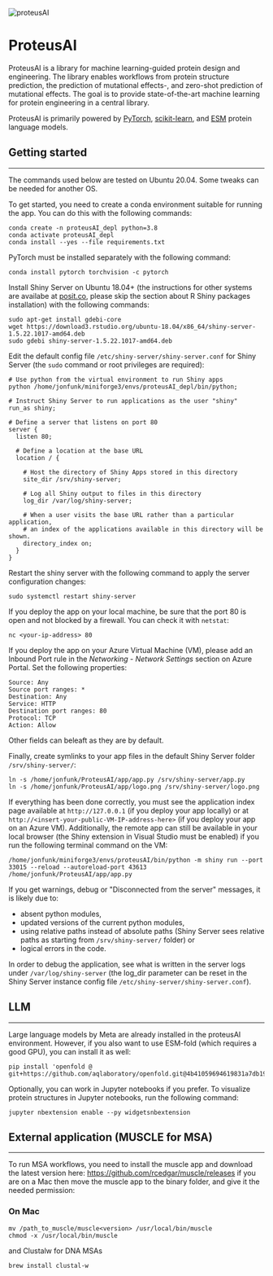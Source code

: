 
![proteusAI](https://github.com/jonfunk21/ProteusAI/assets/74795032/14f3b29e-deb5-4357-af2e-e19618f7e363)



# ProteusAI
ProteusAI is a library for machine learning-guided protein design and engineering. 
The library enables workflows from protein structure prediction, the prediction of 
mutational effects-, and zero-shot prediction of mutational effects.
The goal is to provide state-of-the-art machine learning for protein engineering in a central library.

ProteusAI is primarily powered by [PyTorch](https://pytorch.org/get-started/locally/), 
[scikit-learn](https://scikit-learn.org/stable/), 
and [ESM](https://github.com/facebookresearch/esm) protein language models. 

## Getting started

----
The commands used below are tested on Ubuntu 20.04. Some tweaks can be needed for another OS.

To get started, you need to create a conda environment suitable for running the app. You can do this with the following commands:

```
conda create -n proteusAI_depl python=3.8
conda activate proteusAI_depl
conda install --yes --file requirements.txt
```
PyTorch must be installed separately with the following command:
```
conda install pytorch torchvision -c pytorch
```
Install Shiny Server on Ubuntu 18.04+ (the instructions for other systems are availabe at <a href="https://posit.co/download/shiny-server/?_gl=1*1mdig69*_ga*MTQ1ODYyNTEzMC4xNzE5ODQwMDQy*_ga_8QJS108GF1*MTcxOTg0Mzg4MC4yLjEuMTcxOTg0Mzg4My4wLjAuMA..*_ga_2C0WZ1JHG0*MTcxOTg0Mzg4MC4yLjEuMTcxOTg0Mzg4My4wLjAuMA.." target="_blank">posit.co</a>, please skip the section about R Shiny packages installation) with the following commands:
```
sudo apt-get install gdebi-core
wget https://download3.rstudio.org/ubuntu-18.04/x86_64/shiny-server-1.5.22.1017-amd64.deb
sudo gdebi shiny-server-1.5.22.1017-amd64.deb
```
Edit the default config file `/etc/shiny-server/shiny-server.conf` for Shiny Server (the `sudo` command or root privileges are required):
```
# Use python from the virtual environment to run Shiny apps
python /home/jonfunk/miniforge3/envs/proteusAI_depl/bin/python;

# Instruct Shiny Server to run applications as the user "shiny"
run_as shiny;

# Define a server that listens on port 80
server {
  listen 80;

  # Define a location at the base URL
  location / {

    # Host the directory of Shiny Apps stored in this directory
    site_dir /srv/shiny-server;

    # Log all Shiny output to files in this directory
    log_dir /var/log/shiny-server;

    # When a user visits the base URL rather than a particular application,
    # an index of the applications available in this directory will be shown.
    directory_index on;
  }
}
```
Restart the shiny server with the following command to apply the server configuration changes:
```
sudo systemctl restart shiny-server
```
If you deploy the app on your local machine, be sure that the port 80 is open and not blocked by a firewall. You can check it with `netstat`:
```
nc <your-ip-address> 80
```
If you deploy the app on your Azure Virtual Machine (VM), please add an Inbound Port rule in the <i>Networking - Network Settings</i> section on Azure Portal. Set the following properties:
```
Source: Any
Source port ranges: *
Destination: Any
Service: HTTP
Destination port ranges: 80
Protocol: TCP
Action: Allow
```
Other fields can beleaft as they are by default.

Finally, create symlinks to your app files in the default Shiny Server folder `/srv/shiny-server/`:

```
ln -s /home/jonfunk/ProteusAI/app/app.py /srv/shiny-server/app.py
ln -s /home/jonfunk/ProteusAI/app/logo.png /srv/shiny-server/logo.png
```
If everything has been done correctly, you must see the application index page available at `http://127.0.0.1` (if you deploy your app locally) or at `http://<insert-your-public-VM-IP-address-here>` (if you deploy your app on an Azure VM). Additionally, the remote app can still be available in your local browser (the Shiny extension in Visual Studio must be enabled) if you run the following terminal command on the VM:
```
/home/jonfunk/miniforge3/envs/proteusAI/bin/python -m shiny run --port 33015 --reload --autoreload-port 43613 /home/jonfunk/ProteusAI/app/app.py
```
If you get warnings, debug or "Disconnected from the server" messages, it is likely due to: 
- absent python modules,
- updated versions of the current python modules, 
- using relative paths instead of absolute paths (Shiny Server sees relative paths as starting from `/srv/shiny-server/` folder) 
or 
- logical errors in the code. 

In order to debug the application, see what is written in the server logs under `/var/log/shiny-server` (the log_dir parameter can be reset in the Shiny Server instance config file `/etc/shiny-server/shiny-server.conf`).

## LLM

----

Large language models by Meta are already installed in the proteusAI environment. However, if you also want to use ESM-fold (which requires a good GPU), you can install it as well:

```
pip install 'openfold @ git+https://github.com/aqlaboratory/openfold.git@4b41059694619831a7db195b7e0988fc4ff3a307'
```

Optionally, you can work in Jupyter notebooks if you prefer. To visualize protein structures in Jupyter notebooks, run the following command:
```
jupyter nbextension enable --py widgetsnbextension
```

## External application (MUSCLE for MSA)

----

To run MSA workflows, you need to install the muscle app and download the latest version here: https://github.com/rcedgar/muscle/releases
if you are on a Mac then move the muscle app to the binary folder, and give it the needed permission:

### On Mac
```
mv /path_to_muscle/muscle<version> /usr/local/bin/muscle
chmod -x /usr/local/bin/muscle
```
and Clustalw for DNA MSAs
```
brew install clustal-w
```
